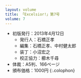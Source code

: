```yaml
---
layout: volume
title: 「Excelsior!」第7号
volume: 7
---
```

- 初版発行：2013年4月12日
  - 発行人：石橋正孝
  - 編集：石橋正孝、中村健太郎
  - 装丁：小沼宏之
  - 校正協力：櫛木千尋
- 体裁：A5判、166ページ
- 頒布価格：1000円
{:.colophon}
